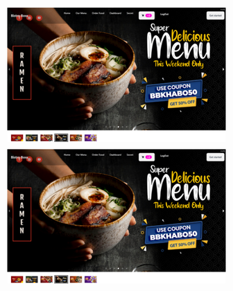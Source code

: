 <p align="center">
  <img src="https://github.com/SajidMahmud077/bistro-boss-client/blob/02b5902bda301236aebae0ff342fd7c3f5e7e277/bistrobanner.png" alt="GitHub Banner">
</p>
<p align="center">
  <img src="https://github.com/SajidMahmud077/bistro-boss-client/blob/02b5902bda301236aebae0ff342fd7c3f5e7e277/bistrobanner.png" alt="GitHub Banner">
</p>
